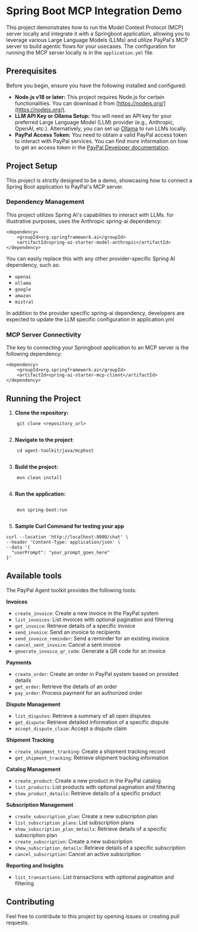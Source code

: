 # Spring Boot MCP Integration Demo

This project demonstrates how to run the Model Context Protocol (MCP) server locally and integrate it with a Springboot 
application, allowing you to leverage various Large Language Models (LLMs) and utilize PayPal's MCP server to build 
agentic flows for your usecases. The configuration for running the MCP server locally is in the `application.yml` file.

## Prerequisites

Before you begin, ensure you have the following installed and configured:

-   **Node.js v18 or later:** This project requires Node.js for certain functionalities. 
    You can download it from [https://nodejs.org/](https://nodejs.org/).
-   **LLM API Key or Ollama Setup:** You will need an API key for your preferred Large Language Model (LLM)
    provider (e.g., Anthropic, OpenAI, etc.). Alternatively, you can set up [Ollama](https://ollama.com/) to run LLMs locally.
-   **PayPal Access Token:** You need to obtain a valid PayPal access token to interact with PayPal services. 
    You can find more information on how to get an access token in the [PayPal Developer documentation](https://developer.paypal.com/docs/api/reference/get-an-access-token/).

## Project Setup

This project is strictly designed to be a demo, showcasing how to connect a Spring Boot application to PayPal's MCP server.

### Dependency Management

This project utilizes Spring AI's capabilities to interact with LLMs. for illustrative purposes, 
uses the Anthropic spring-ai dependency:
```
<dependency>
    <groupId>org.springframework.ai</groupId>
    <artifactId>spring-ai-starter-model-anthropic</artifactId>
</dependency>
```
You can easily replace this with any other provider-specific Spring AI dependency, such as:

-   `openai`
-   `ollama`
-   `google`
-   `amazon`
-   `mistral`

In addition to the provider specific spring-ai dependency, developers are expected to update the 
LLM specific configuration in application.yml

### MCP Server Connectivity

The key to connecting your Springboot application to an MCP server is the following dependency:
```
<dependency>
    <groupId>org.springframework.ai</groupId>
    <artifactId>spring-ai-starter-mcp-client</artifactId>
</dependency>
```

## Running the Project

1.  **Clone the repository:**
```
    git clone <repository_url>
    
```
2. **Navigate to the project**:
```
    cd agent-toolkit/java/mcphost
   
```
3.  **Build the project:**
```
    mvn clean install
    
```
4.  **Run the application:**
```

    mvn spring-boot:run
    
```
5. **Sample Curl Command for testing your app**
```
curl --location 'http://localhost:8080/chat' \
--header 'Content-Type: application/json' \
--data '{
  "userPrompt": "your_prompt_goes_here"
}'
```

## Available tools

The PayPal Agent toolkit provides the following tools:

**Invoices**

- `create_invoice`: Create a new invoice in the PayPal system
- `list_invoices`: List invoices with optional pagination and filtering
- `get_invoice`: Retrieve details of a specific invoice
- `send_invoice`: Send an invoice to recipients
- `send_invoice_reminder`: Send a reminder for an existing invoice
- `cancel_sent_invoice`: Cancel a sent invoice
- `generate_invoice_qr_code`: Generate a QR code for an invoice

**Payments**

- `create_order`: Create an order in PayPal system based on provided details
- `get_order`: Retrieve the details of an order
- `pay_order`: Process payment for an authorized order

**Dispute Management**

- `list_disputes`: Retrieve a summary of all open disputes
- `get_dispute`: Retrieve detailed information of a specific dispute
- `accept_dispute_claim`: Accept a dispute claim

**Shipment Tracking**

- `create_shipment_tracking`: Create a shipment tracking record
- `get_shipment_tracking`: Retrieve shipment tracking information

**Catalog Management**

- `create_product`: Create a new product in the PayPal catalog
- `list_products`: List products with optional pagination and filtering
- `show_product_details`: Retrieve details of a specific product

**Subscription Management**

- `create_subscription_plan`: Create a new subscription plan
- `list_subscription_plans`: List subscription plans
- `show_subscription_plan_details`: Retrieve details of a specific subscription plan
- `create_subscription`: Create a new subscription
- `show_subscription_details`: Retrieve details of a specific subscription
- `cancel_subscription`: Cancel an active subscription

**Reporting and Insights**

- `list_transactions`: List transactions with optional pagination and filtering

## Contributing

Feel free to contribute to this project by opening issues or creating pull requests.